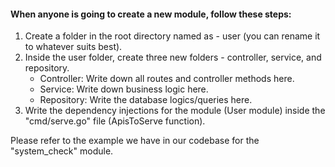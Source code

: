 #### When anyone is going to create a new module, follow these steps:

1. Create a folder in the root directory named as - user (you can rename it to whatever suits best).
2. Inside the user folder, create three new folders - controller, service, and repository.
   - Controller: Write down all routes and controller methods here.
   - Service: Write down business logic here.
   - Repository: Write the database logics/queries here.
3. Write the dependency injections for the module (User module) inside the "cmd/serve.go" file (ApisToServe function).


Please refer to the example we have in our codebase for the "system_check" module.

